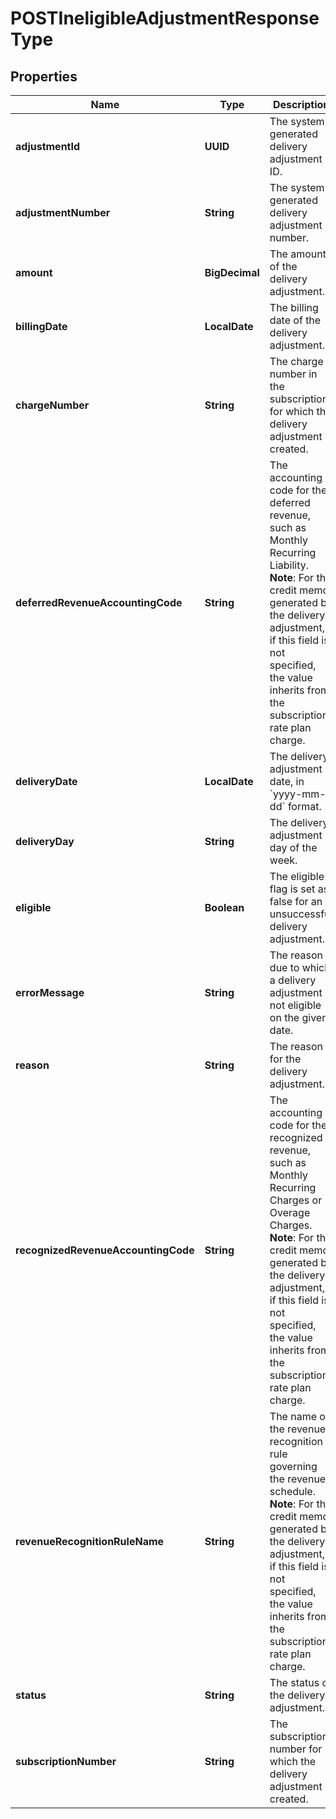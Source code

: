 

# POSTIneligibleAdjustmentResponseType


## Properties

| Name | Type | Description | Notes |
|------------ | ------------- | ------------- | -------------|
|**adjustmentId** | **UUID** | The system generated delivery adjustment ID.  |  [optional] |
|**adjustmentNumber** | **String** | The system generated delivery adjustment number.  |  [optional] |
|**amount** | **BigDecimal** | The amount of the delivery adjustment.  |  [optional] |
|**billingDate** | **LocalDate** | The billing date of the delivery adjustment.  |  [optional] |
|**chargeNumber** | **String** | The charge number in the subscription for which the delivery adjustment is created.  |  [optional] |
|**deferredRevenueAccountingCode** | **String** | The accounting code for the deferred revenue, such as Monthly Recurring Liability.  **Note**: For the credit memo generated by the delivery adjustment, if this field is not specified, the value inherits from the subscription rate plan charge.  |  [optional] |
|**deliveryDate** | **LocalDate** | The delivery adjustment date, in &#x60;yyyy-mm-dd&#x60; format.  |  [optional] |
|**deliveryDay** | **String** | The delivery adjustment day of the week.  |  [optional] |
|**eligible** | **Boolean** | The eligible flag is set as false for an unsuccessful delivery adjustment.  |  [optional] |
|**errorMessage** | **String** | The reason due to which a delivery adjustment is not eligible on the given date.   |  [optional] |
|**reason** | **String** | The reason for the delivery adjustment.  |  [optional] |
|**recognizedRevenueAccountingCode** | **String** | The accounting code for the recognized revenue, such as Monthly Recurring Charges or Overage Charges.  **Note**: For the credit memo generated by the delivery adjustment, if this field is not specified, the value inherits from the subscription rate plan charge.  |  [optional] |
|**revenueRecognitionRuleName** | **String** | The name of the revenue recognition rule governing the revenue schedule.  **Note**: For the credit memo generated by the delivery adjustment, if this field is not specified, the value inherits from the subscription rate plan charge.  |  [optional] |
|**status** | **String** | The status of the delivery adjustment.  |  [optional] |
|**subscriptionNumber** | **String** | The subscription number for which the delivery adjustment is created.  |  [optional] |



